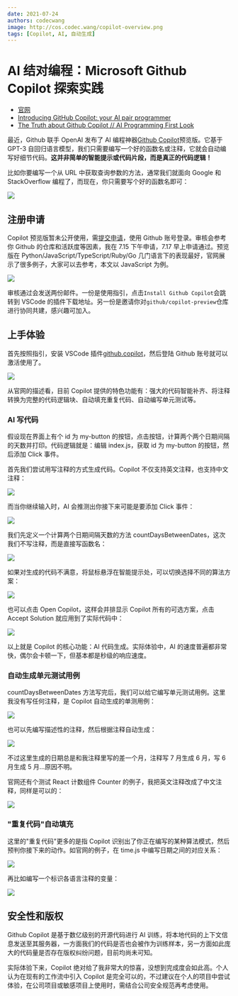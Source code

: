 ```yaml
---
date: 2021-07-24
authors: codecwang
image: http://cos.codec.wang/copilot-overview.png
tags: [Copilot, AI, 自动生成]
---
```


# AI 结对编程：Microsoft Github Copilot 探索实践

- [官网](https://copilot.github.com/)
- [Introducing GitHub Copilot: your AI pair programmer](https://github.blog/2021-06-29-introducing-github-copilot-ai-pair-programmer/)
- [The Truth about Github Copilot // AI Programming First Look](https://www.youtube.com/watch?v=4duqI8WyfqE&ab_channel=Fireship)

最近，Github 联手 OpenAI 发布了 AI 编程神器[Github Copilot](https://copilot.github.com/)预览版。它基于 GPT-3 自回归语言模型，我们只需要编写一个好的函数名或注释，它就会自动编写好细节代码。**这并非简单的智能提示或代码片段，而是真正的代码逻辑！**

比如你要编写一个从 URL 中获取查询参数的方法，通常我们就面向 Google 和 StackOverflow 编程了，而现在，你只需要写个好的函数名即可：

![](http://cos.codec.wang/copilot-overview.png)

<!--truncate-->

## 注册申请

Copilot 预览版暂未公开使用，需[提交申请](https://github.com/features/copilot/signup)，使用 Github 账号登录。审核会参考你 Github 的仓库和活跃度等因素，我在 7.15 下午申请，7.17 早上申请通过。预览版在 Python/JavaScript/TypeScript/Ruby/Go 几门语言下的表现最好，官网展示了很多例子，大家可以去参考，本文以 JavaScript 为例。

![](http://cos.codec.wang/copilot-join-copilot.png)

审核通过会发送两份邮件。一份是使用指引，点击`Install Github Copilot`会跳转到 VSCode 的插件下载地址。另一份是邀请你对`github/copilot-preview`仓库进行协同共建，感兴趣可加入。

## 上手体验

首先按照指引，安装 VSCode 插件[github.copilot](https://marketplace.visualstudio.com/items?itemName=GitHub.copilot)，然后登陆 Github 账号就可以激活使用了。

![](http://cos.codec.wang/copilot-vs-plugin.png)

从官网的描述看，目前 Copilot 提供的特色功能有：强大的代码智能补齐、将注释转换为完整的代码逻辑块、自动填充重复代码、自动编写单元测试等。

### AI 写代码

假设现在界面上有个 id 为 my-button 的按钮，点击按钮，计算两个两个日期间隔的天数并打印。代码逻辑就是：编辑 index.js，获取 id 为 my-button 的按钮，然后添加 Click 事件。

首先我们尝试用写注释的方式生成代码。Copilot 不仅支持英文注释，也支持中文注释：

![](http://cos.codec.wang/copilot-func-01.gif)

而当你继续输入时，AI 会推测出你接下来可能是要添加 Click 事件：

![](http://cos.codec.wang/copilot-func-02.gif)

我们先定义一个计算两个日期间隔天数的方法 countDaysBetweenDates，这次我们不写注释，而是直接写函数名：

![](http://cos.codec.wang/copilot-func-03.gif)

如果对生成的代码不满意，将鼠标悬浮在智能提示处，可以切换选择不同的算法方案：

![](http://cos.codec.wang/copilot-alternative-algorithm.png)

也可以点击 Open Copilot，这样会并排显示 Copilot 所有的可选方案，点击 Accept Solution 就应用到了实际代码中：

![](http://cos.codec.wang/copilot-func-04.gif)

以上就是 Copilot 的核心功能：AI 代码生成。实际体验中，AI 的速度普遍都非常快，偶尔会卡顿一下，但基本都是秒级的响应速度。

### 自动生成单元测试用例

countDaysBetweenDates 方法写完后，我们可以给它编写单元测试用例。这里我没有写任何注释，是 Copilot 自动生成的单测用例：

![](http://cos.codec.wang/copilot-auto-test-01.png)

也可以先编写描述性的注释，然后根据注释自动生成：

![](http://cos.codec.wang/copilot-auto-test-02.png)

不过这里生成的日期总是和我注释里写的差一个月，注释写 7 月生成 6 月，写 6 月生成 5 月...原因不明。

官网还有个测试 React 计数组件 Counter 的例子，我把英文注释改成了中文注释，同样是可以的：

![](http://cos.codec.wang/copilot-auto-test-03.png)

### "重复代码"自动填充

这里的"重复代码"更多的是指 Copilot 识别出了你正在编写的某种算法模式，然后预判你接下来的动作。如官网的例子，在 time.js 中编写日期之间的对应关系：

![](http://cos.codec.wang/copilot-func-05.gif)

再比如编写一个标识各语言注释的变量：

![](http://cos.codec.wang/copilot-auto-fill-code.png)

## 安全性和版权

Github Copilot 是基于数亿级别的开源代码进行 AI 训练，将本地代码的上下文信息发送至其服务器，一方面我们的代码是否也会被作为训练样本，另一方面如此庞大的代码量是否存在版权纠纷问题，目前均尚未可知。

实际体验下来，Copilot 绝对给了我非常大的惊喜，没想到完成度会如此高。个人认为在现有的工作流中引入 Copilot 是完全可以的，不过建议在个人的项目中尝试体验，在公司项目或敏感项目上使用时，需结合公司安全规范再考虑使用。
